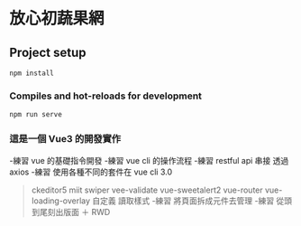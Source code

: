 # 放心初蔬果網

## Project setup
```
npm install
```

### Compiles and hot-reloads for development
```
npm run serve
```

### 這是一個 Vue3 的開發實作

-練習 vue 的基礎指令開發
-練習 vue cli 的操作流程
-練習 restful api 串接 透過 axios
-練習 使用各種不同的套件在 vue cli 3.0 
> ckeditor5
> miit
> swiper
> vee-validate
> vue-sweetalert2
> vue-router
> vue-loading-overlay 自定義 讀取樣式
-練習 將頁面拆成元件去管理
-練習 從頭到尾刻出版面 ＋ RWD 
